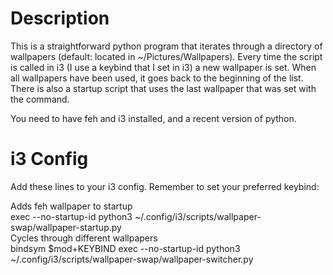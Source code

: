 # Description
This is a straightforward python program that iterates through a directory of wallpapers (default: located in ~/Pictures/Wallpapers). Every time the script is called in i3 (I use a keybind that I set in i3) a new wallpaper is set. When all wallpapers have been used, it goes back to the beginning of the list. There is also a startup script that uses the last wallpaper that was set with the command.

You need to have feh and i3 installed, and a recent version of python.

# i3 Config
Add these lines to your i3 config. Remember to set your preferred keybind:

Adds feh wallpaper to startup  
exec --no-startup-id python3 ~/.config/i3/scripts/wallpaper-swap/wallpaper-startup.py  
Cycles through different wallpapers  
bindsym $mod+KEYBIND exec --no-startup-id python3 ~/.config/i3/scripts/wallpaper-swap/wallpaper-switcher.py  



